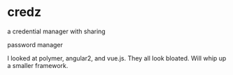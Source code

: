 # credz
a credential manager with sharing

password manager

I looked at polymer, angular2, and vue.js. They all look bloated. Will whip up a smaller framework.
